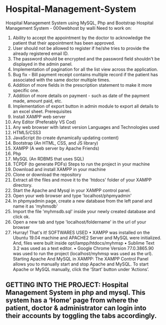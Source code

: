 # Hospital-Management-System
Hospital Management System using MySQL, Php and Bootstrap Hospital Management System - 000webhost by walli
Need to work on:
1.	Ability to accept the appointment by the doctor to acknowledge the patient that their appointment has been approved.
2.	User should not be allowed to register if he/she tries to provide the already registered email ID.
3.	The password should be encrypted and the password field shouldn't be displayed in the admin panel.
4.	Implementation of pagination for all the list view across the application.
5.	Bug fix - Bill payment receipt contains multiple record if the patient has associated with the same doctor multiple times.
6.	Addition of more fields in the prescription statement to make it more specific one.
7.	Addition of more details on payment - such as date of the payment made, amount paid, etc.
8.	Implementation of export button in admin module to export all details to an excel sheet.
Prerequisites
1.	Install XAMPP web server
2.	Any Editor (Preferably VS Cod)
3.	Any web browser with latest version
Languages and Technologies used
1.	HTML5/CSS3
2.	JavaScript (to create dynamically updating content)
3.	Bootstrap (An HTML, CSS, and JS library)
4.	XAMPP (A web server by Apache Friends)
5.	Php
6.	MySQL (An RDBMS that uses SQL)
7.	TCPDF (to generate PDFs)
Steps to run the project in your machine
1.	Download and install XAMPP in your machine
2.	Clone or download the repository
3.	Extract all the files and move it to the 'htdocs' folder of your XAMPP directory.
4.	Start the Apache and Mysql in your XAMPP control panel.
5.	Open your web browser and type 'localhost/phpmyadmin'
6.	In phpmyadmin page, create a new database from the left panel and name it as 'myhmsdb'
7.	Import the file 'myhmsdb.sql' inside your newly created database and click ok.
8.	Open a new tab and type 'localhost/foldername' in the url of your browser
9.	Hurray! That's it!
SOFTWARES USED
•	XAMPP was installed on the Ubuntu 19.04 machine and APACHE2 Server and MySQL were initialized. And, files were built inside opt/lampp/htdocs/myhmsp
•	Sublime Text 3.2 was used as a text editor.
•	Google Chrome Version 77.0.3865.90 was used to run the project (localhost/myhmsp was used as the url).
Starting Apache And MySQL in XAMPP:
The XAMPP Control Panel allows you to manually start and stop Apache and MySQL. To start Apache or MySQL manually, click the ‘Start’ button under ‘Actions’.
 
## GETTING INTO THE PROJECT: Hospital Management System in php and mysql. This system has a ‘Home’ page from where the patient, doctor & administrator can login into their accounts by toggling the tabs accordingly.
